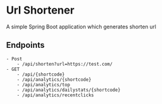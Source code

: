 # Url Shortener

A simple Spring Boot application which generates shorten url

## Endpoints
    - Post 
        - /api/shorten?url=https://test.com/ 
    - GET 
        - /api/{shortcode}
        - /api/analytics/{shortcode}
        - /api/analytics/top
        - /api/analytics/dailystats/{shortcode}
        - /api/analytics/recentclicks